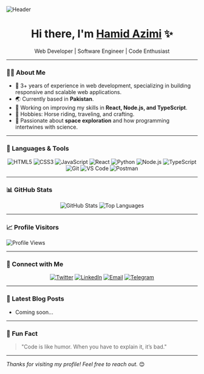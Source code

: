 ![Header](https://res.cloudinary.com/demo/image/upload/v1678796612/GitHubHeader.png)

<h1 align="center">Hi there, I'm <a href="https://github.com/hamidazimi" target="_blank">Hamid Azimi</a> ✨</h1>
<p align="center">Web Developer | Software Engineer | Code Enthusiast</p>

---

### 👨‍💻 About Me

- 🚀 3+ years of experience in web development, specializing in building responsive and scalable web applications.
- 🌏 Currently based in **Pakistan**.
- 🔭 Working on improving my skills in **React, Node.js, and TypeScript**.
- 🐎 Hobbies: Horse riding, traveling, and crafting.
- 🌌 Passionate about **space exploration** and how programming intertwines with science.

---

### 🚀 Languages & Tools

<p align="center">
  <img src="https://img.shields.io/badge/HTML5-E34F26?style=for-the-badge&logo=html5&logoColor=white" alt="HTML5">
  <img src="https://img.shields.io/badge/CSS3-1572B6?style=for-the-badge&logo=css3&logoColor=white" alt="CSS3">
  <img src="https://img.shields.io/badge/JavaScript-F7DF1E?style=for-the-badge&logo=javascript&logoColor=black" alt="JavaScript">
  <img src="https://img.shields.io/badge/React-61DAFB?style=for-the-badge&logo=react&logoColor=black" alt="React">
  <img src="https://img.shields.io/badge/Python-3776AB?style=for-the-badge&logo=python&logoColor=white" alt="Python">
  <img src="https://img.shields.io/badge/Node.js-339933?style=for-the-badge&logo=node.js&logoColor=white" alt="Node.js">
  <img src="https://img.shields.io/badge/TypeScript-3178C6?style=for-the-badge&logo=typescript&logoColor=white" alt="TypeScript">
  <img src="https://img.shields.io/badge/Git-F05032?style=for-the-badge&logo=git&logoColor=white" alt="Git">
  <img src="https://img.shields.io/badge/VS%20Code-0078D4?style=for-the-badge&logo=visual-studio-code&logoColor=white" alt="VS Code">
  <img src="https://img.shields.io/badge/Postman-FF6C37?style=for-the-badge&logo=postman&logoColor=white" alt="Postman">
</p>

---

### 📊 GitHub Stats

<p align="center">
  <img src="https://github-readme-stats.vercel.app/api?username=hamidazimi&show_icons=true&theme=radical" alt="GitHub Stats">
  <img src="https://github-readme-stats.vercel.app/api/top-langs/?username=hamidazimi&layout=compact&langs_count=6&theme=radical" alt="Top Languages">
</p>

---

### 📈 Profile Visitors

![Profile Views](https://komarev.com/ghpvc/?username=hamidazimi&color=blue&style=flat-square)

---

### 🌟 Connect with Me

<p align="center">
  <a href="https://x.com/my_name_Hamid"><img src="https://img.shields.io/badge/Twitter-1DA1F2?style=for-the-badge&logo=twitter&logoColor=white" alt="Twitter"></a>
  <a href="https://www.linkedin.com/in/hamid-azimi-105a39269/"><img src="https://img.shields.io/badge/LinkedIn-0077B5?style=for-the-badge&logo=linkedin&logoColor=white" alt="LinkedIn"></a>
  <a href="mailto:hamidazimi2003@gmail.com"><img src="https://img.shields.io/badge/Email-D14836?style=for-the-badge&logo=gmail&logoColor=white" alt="Email"></a>
  <a href="https://t.me/Anonymo2022"><img src="https://img.shields.io/badge/Telegram-2CA5E0?style=for-the-badge&logo=telegram&logoColor=white" alt="Telegram"></a>
</p>

---

### 📅 Latest Blog Posts
<!-- BLOG-POST-LIST:START -->
- Coming soon...
<!-- BLOG-POST-LIST:END -->

---

### 📝 Fun Fact

> "Code is like humor. When you have to explain it, it’s bad."

---

_Thanks for visiting my profile! Feel free to reach out._ 😊
